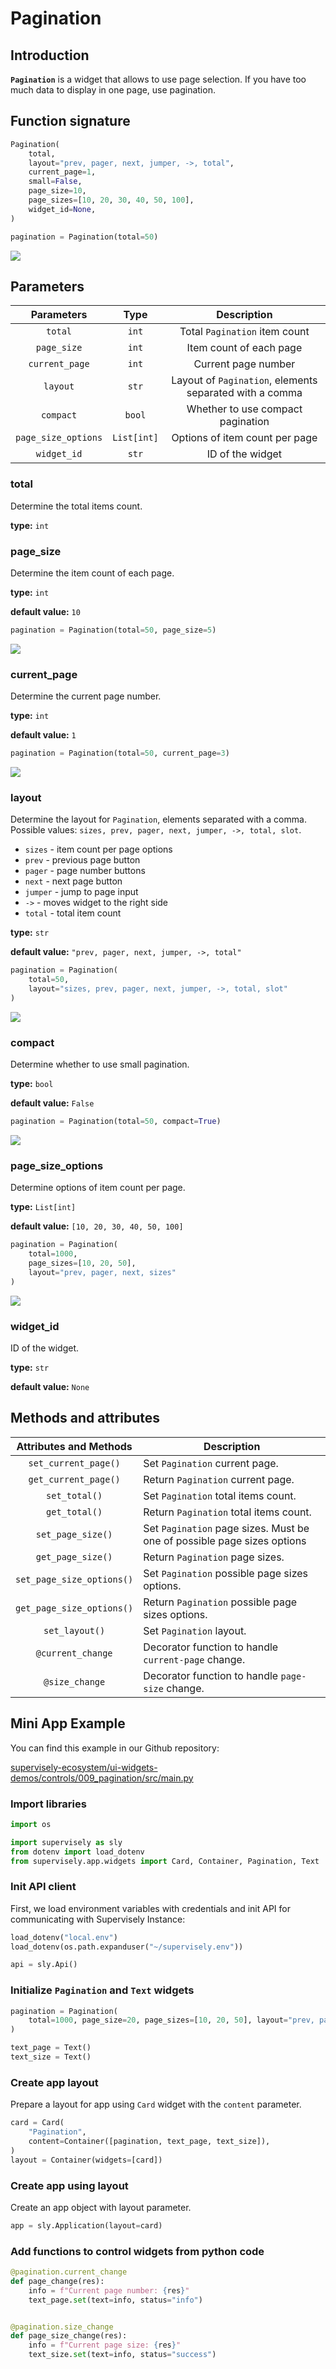# Pagination

## Introduction

**`Pagination`** is a widget that allows to use page selection. If you have too much data to display in one page, use pagination.

## Function signature

```python
Pagination(
    total,
    layout="prev, pager, next, jumper, ->, total",
    current_page=1,
    small=False,
    page_size=10,
    page_sizes=[10, 20, 30, 40, 50, 100],
    widget_id=None,
)
```

```python
pagination = Pagination(total=50)
```

![](https://user-images.githubusercontent.com/120389559/227777410-1953c671-fd43-4778-903a-2c5de639325a.gif)

## Parameters

|      Parameters     |     Type    |                       Description                       |
| :-----------------: | :---------: | :-----------------------------------------------------: |
|       `total`       |    `int`    |              Total `Pagination` item count              |
|     `page_size`     |    `int`    |                 Item count of each page                 |
|    `current_page`   |    `int`    |                   Current page number                   |
|       `layout`      |    `str`    | Layout of `Pagination`, elements separated with a comma |
|      `compact`      |    `bool`   |            Whether to use compact pagination            |
| `page_size_options` | `List[int]` |              Options of item count per page             |
|     `widget_id`     |    `str`    |                     ID of the widget                    |

### total

Determine the total items count.

**type:** `int`

### page\_size

Determine the item count of each page.

**type:** `int`

**default value:** `10`

```python
pagination = Pagination(total=50, page_size=5)
```

![](https://user-images.githubusercontent.com/120389559/227778169-ca2179f7-7e84-4b82-ade5-45f790ec1adc.png)

### current\_page

Determine the current page number.

**type:** `int`

**default value:** `1`

```python
pagination = Pagination(total=50, current_page=3)
```

![](https://user-images.githubusercontent.com/120389559/227777949-fdb7ebf3-1e90-44ca-b4ef-8e1a00f60b03.png)

### layout

Determine the layout for `Pagination`, elements separated with a comma. Possible values: `sizes, prev, pager, next, jumper, ->, total, slot`.

* `sizes` - item count per page options
* `prev` - previous page button
* `pager` - page number buttons
* `next` - next page button
* `jumper` - jump to page input
* `->` - moves widget to the right side
* `total` - total item count

**type:** `str`

**default value:** `"prev, pager, next, jumper, ->, total"`

```python
pagination = Pagination(
    total=50,
    layout="sizes, prev, pager, next, jumper, ->, total, slot"
)
```

![](https://user-images.githubusercontent.com/120389559/227777864-2368f10d-524f-4a18-8e21-63c4f52bb4cf.png)

### compact

Determine whether to use small pagination.

**type:** `bool`

**default value:** `False`

```python
pagination = Pagination(total=50, compact=True)
```

![](https://user-images.githubusercontent.com/120389559/227778032-3bc9c752-34d9-450d-814b-8b46c55cf214.png)

### page\_size\_options

Determine options of item count per page.

**type:** `List[int]`

**default value:** `[10, 20, 30, 40, 50, 100]`

```python
pagination = Pagination(
    total=1000,
    page_sizes=[10, 20, 50],
    layout="prev, pager, next, sizes"
)
```

![](https://user-images.githubusercontent.com/120389559/227778326-43b6ac36-9024-4646-8010-551617a4027a.gif)

### widget\_id

ID of the widget.

**type:** `str`

**default value:** `None`

## Methods and attributes

|   Attributes and Methods  | Description                                                             |
| :-----------------------: | ----------------------------------------------------------------------- |
|    `set_current_page()`   | Set `Pagination` current page.                                          |
|    `get_current_page()`   | Return `Pagination` current page.                                       |
|       `set_total()`       | Set `Pagination` total items count.                                     |
|       `get_total()`       | Return `Pagination` total items count.                                  |
|     `set_page_size()`     | Set `Pagination` page sizes. Must be one of possible page sizes options |
|     `get_page_size()`     | Return `Pagination` page sizes.                                         |
| `set_page_size_options()` | Set `Pagination` possible page sizes options.                           |
| `get_page_size_options()` | Return `Pagination` possible page sizes options.                        |
|       `set_layout()`      | Set `Pagination` layout.                                                |
|     `@current_change`     | Decorator function to handle `current-page` change.                     |
|       `@size_change`      | Decorator function to handle `page-size` change.                        |

## Mini App Example

You can find this example in our Github repository:

[supervisely-ecosystem/ui-widgets-demos/controls/009\_pagination/src/main.py](https://github.com/supervisely-ecosystem/ui-widgets-demos/blob/master/controls/009\_pagination/src/main.py)

### Import libraries

```python
import os

import supervisely as sly
from dotenv import load_dotenv
from supervisely.app.widgets import Card, Container, Pagination, Text
```

### Init API client

First, we load environment variables with credentials and init API for communicating with Supervisely Instance:

```python
load_dotenv("local.env")
load_dotenv(os.path.expanduser("~/supervisely.env"))

api = sly.Api()
```

### Initialize `Pagination` and `Text` widgets

```python
pagination = Pagination(
    total=1000, page_size=20, page_sizes=[10, 20, 50], layout="prev, pager, next, sizes, total"
)

text_page = Text()
text_size = Text()
```

### Create app layout

Prepare a layout for app using `Card` widget with the `content` parameter.

```python
card = Card(
    "Pagination",
    content=Container([pagination, text_page, text_size]),
)
layout = Container(widgets=[card])
```

### Create app using layout

Create an app object with layout parameter.

```python
app = sly.Application(layout=card)
```

### Add functions to control widgets from python code

```python
@pagination.current_change
def page_change(res):
    info = f"Current page number: {res}"
    text_page.set(text=info, status="info")


@pagination.size_change
def page_size_change(res):
    info = f"Current page size: {res}"
    text_size.set(text=info, status="success")
```

<div align="center">

<img src="https://user-images.githubusercontent.com/120389559/227779108-bbb467d3-2706-45ef-8d8e-db92359eadd7.gif" alt="">

</div>
